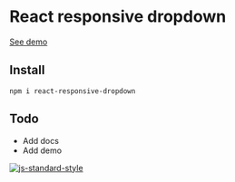 # React responsive dropdown #

[See demo](http://gerhardsletten.github.io/react-responsive-dropdown/)

## Install ##

`npm i react-responsive-dropdown`

## Todo ##

* Add docs
* Add demo

[![js-standard-style](https://img.shields.io/badge/code%20style-standard-brightgreen.svg?style=flat)](https://github.com/feross/standard)
